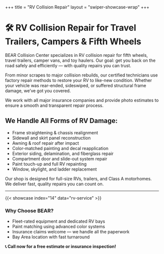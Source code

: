 +++
title = "RV Collision Repair"
layout = "swiper-showcase-wrap"
+++

# 🛠️ RV Collision Repair for Travel Trailers, Campers & Fifth Wheels

BEAR Collision Center specializes in RV collision repair for fifth wheels, travel trailers, camper vans, and toy haulers. Our goal: get you back on the road safely and efficiently — with quality repairs you can trust.

From minor scrapes to major collision rebuilds, our certified technicians use factory repair methods to restore your RV to like-new condition. Whether your vehicle was rear-ended, sideswiped, or suffered structural frame damage, we’ve got you covered.

We work with all major insurance companies and provide photo estimates to ensure a smooth and transparent repair process.


## We Handle All Forms of RV Damage:

- Frame straightening & chassis realignment  
- Sidewall and skirt panel reconstruction  
- Awning & roof repair after impact  
- Color-matched painting and decal reapplication  
- Exterior siding, delamination, and fiberglass repair  
- Compartment door and slide-out system repair  
- Paint touch-up and full RV repainting  
- Window, skylight, and ladder replacement  

Our shop is designed for full-size RVs, trailers, and Class A motorhomes. We deliver fast, quality repairs you can count on.

---


{{< showcase index="14" data="rv-service" >}}



### Why Choose BEAR?

- Fleet-rated equipment and dedicated RV bays  
- Paint matching using advanced color systems  
- Insurance claims welcome — we handle all the paperwork  
- Bay Area location with fast turnaround

**📞 Call now for a free estimate or insurance inspection!**
